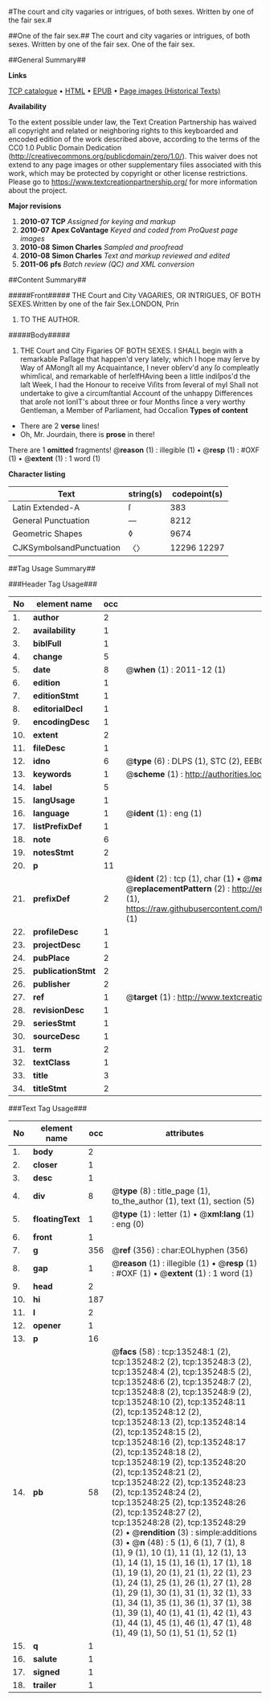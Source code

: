 #The court and city vagaries or intrigues, of both sexes. Written by one of the fair sex.#

##One of the fair sex.##
The court and city vagaries or intrigues, of both sexes. Written by one of the fair sex.
One of the fair sex.

##General Summary##

**Links**

[TCP catalogue](http://www.ota.ox.ac.uk/tcp/)  • 
[HTML](http://tei.it.ox.ac.uk/tcp/Texts-HTML/free/A80/A80690.html)  • 
[EPUB](http://tei.it.ox.ac.uk/tcp/Texts-EPUB/free/A80/A80690.epub) • 
[Page images (Historical Texts)](https://historicaltexts.jisc.ac.uk/eebo-99896874e)

**Availability**

To the extent possible under law, the Text Creation Partnership has waived all copyright and related or neighboring rights to this keyboarded and encoded edition of the work described above, according to the terms of the CC0 1.0 Public Domain Dedication (http://creativecommons.org/publicdomain/zero/1.0/). This waiver does not extend to any page images or other supplementary files associated with this work, which may be protected by copyright or other license restrictions. Please go to https://www.textcreationpartnership.org/ for more information about the project.

**Major revisions**

1. __2010-07__ __TCP__ *Assigned for keying and markup*
1. __2010-07__ __Apex CoVantage__ *Keyed and coded from ProQuest page images*
1. __2010-08__ __Simon Charles__ *Sampled and proofread*
1. __2010-08__ __Simon Charles__ *Text and markup reviewed and edited*
1. __2011-06__ __pfs__ *Batch review (QC) and XML conversion*

##Content Summary##

#####Front#####
THE Court and City VAGARIES, OR INTRIGUES, OF BOTH SEXES.Written by one of the fair Sex.LONDON, Prin
1. TO THE AUTHOR.

#####Body#####

1. THE Court and City Figaries OF BOTH SEXES.
I SHALL begin with a remarkable Paſſage that happen'd very lately; which I hope may ſerve by Way of AMongſt all my Acquaintance, I never obſerv'd any ſo compleatly whimſical, and remarkable of herſelfHAving been a little indiſpos'd the laſt Week, I had the Honour to receive Viſits from ſeveral of myI Shall not undertake to give a circumſtantial Account of the unhappy Differences that aroſe not lonIT's about three or four Months ſince a very worthy Gentleman, a Member of Parliament, had Occaſion 
**Types of content**

  * There are 2 **verse** lines!
  * Oh, Mr. Jourdain, there is **prose** in there!

There are 1 **omitted** fragments! 
 @__reason__ (1) : illegible (1)  •  @__resp__ (1) : #OXF (1)  •  @__extent__ (1) : 1 word (1)

**Character listing**


|Text|string(s)|codepoint(s)|
|---|---|---|
|Latin Extended-A|ſ|383|
|General Punctuation|—|8212|
|Geometric Shapes|◊|9674|
|CJKSymbolsandPunctuation|〈〉|12296 12297|

##Tag Usage Summary##

###Header Tag Usage###

|No|element name|occ|attributes|
|---|---|---|---|
|1.|__author__|2||
|2.|__availability__|1||
|3.|__biblFull__|1||
|4.|__change__|5||
|5.|__date__|8| @__when__ (1) : 2011-12 (1)|
|6.|__edition__|1||
|7.|__editionStmt__|1||
|8.|__editorialDecl__|1||
|9.|__encodingDesc__|1||
|10.|__extent__|2||
|11.|__fileDesc__|1||
|12.|__idno__|6| @__type__ (6) : DLPS (1), STC (2), EEBO-CITATION (1), PROQUEST (1), VID (1)|
|13.|__keywords__|1| @__scheme__ (1) : http://authorities.loc.gov/ (1)|
|14.|__label__|5||
|15.|__langUsage__|1||
|16.|__language__|1| @__ident__ (1) : eng (1)|
|17.|__listPrefixDef__|1||
|18.|__note__|6||
|19.|__notesStmt__|2||
|20.|__p__|11||
|21.|__prefixDef__|2| @__ident__ (2) : tcp (1), char (1)  •  @__matchPattern__ (2) : ([0-9\-]+):([0-9IVX]+) (1), (.+) (1)  •  @__replacementPattern__ (2) : http://eebo.chadwyck.com/downloadtiff?vid=$1&page=$2 (1), https://raw.githubusercontent.com/textcreationpartnership/Texts/master/tcpchars.xml#$1 (1)|
|22.|__profileDesc__|1||
|23.|__projectDesc__|1||
|24.|__pubPlace__|2||
|25.|__publicationStmt__|2||
|26.|__publisher__|2||
|27.|__ref__|1| @__target__ (1) : http://www.textcreationpartnership.org/docs/. (1)|
|28.|__revisionDesc__|1||
|29.|__seriesStmt__|1||
|30.|__sourceDesc__|1||
|31.|__term__|2||
|32.|__textClass__|1||
|33.|__title__|3||
|34.|__titleStmt__|2||


###Text Tag Usage###

|No|element name|occ|attributes|
|---|---|---|---|
|1.|__body__|2||
|2.|__closer__|1||
|3.|__desc__|1||
|4.|__div__|8| @__type__ (8) : title_page (1), to_the_author (1), text (1), section (5)|
|5.|__floatingText__|1| @__type__ (1) : letter (1)  •  @__xml:lang__ (1) : eng (0)|
|6.|__front__|1||
|7.|__g__|356| @__ref__ (356) : char:EOLhyphen (356)|
|8.|__gap__|1| @__reason__ (1) : illegible (1)  •  @__resp__ (1) : #OXF (1)  •  @__extent__ (1) : 1 word (1)|
|9.|__head__|2||
|10.|__hi__|187||
|11.|__l__|2||
|12.|__opener__|1||
|13.|__p__|16||
|14.|__pb__|58| @__facs__ (58) : tcp:135248:1 (2), tcp:135248:2 (2), tcp:135248:3 (2), tcp:135248:4 (2), tcp:135248:5 (2), tcp:135248:6 (2), tcp:135248:7 (2), tcp:135248:8 (2), tcp:135248:9 (2), tcp:135248:10 (2), tcp:135248:11 (2), tcp:135248:12 (2), tcp:135248:13 (2), tcp:135248:14 (2), tcp:135248:15 (2), tcp:135248:16 (2), tcp:135248:17 (2), tcp:135248:18 (2), tcp:135248:19 (2), tcp:135248:20 (2), tcp:135248:21 (2), tcp:135248:22 (2), tcp:135248:23 (2), tcp:135248:24 (2), tcp:135248:25 (2), tcp:135248:26 (2), tcp:135248:27 (2), tcp:135248:28 (2), tcp:135248:29 (2)  •  @__rendition__ (3) : simple:additions (3)  •  @__n__ (48) : 5 (1), 6 (1), 7 (1), 8 (1), 9 (1), 10 (1), 11 (1), 12 (1), 13 (1), 14 (1), 15 (1), 16 (1), 17 (1), 18 (1), 19 (1), 20 (1), 21 (1), 22 (1), 23 (1), 24 (1), 25 (1), 26 (1), 27 (1), 28 (1), 29 (1), 30 (1), 31 (1), 32 (1), 33 (1), 34 (1), 35 (1), 36 (1), 37 (1), 38 (1), 39 (1), 40 (1), 41 (1), 42 (1), 43 (1), 44 (1), 45 (1), 46 (1), 47 (1), 48 (1), 49 (1), 50 (1), 51 (1), 52 (1)|
|15.|__q__|1||
|16.|__salute__|1||
|17.|__signed__|1||
|18.|__trailer__|1||
